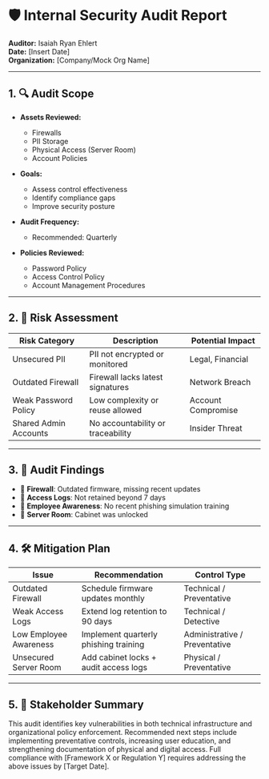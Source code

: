 # 🛡️ Internal Security Audit Report

**Auditor:** Isaiah Ryan Ehlert  
**Date:** [Insert Date]  
**Organization:** [Company/Mock Org Name]  

---

## 1. 🔍 Audit Scope

- **Assets Reviewed:**
  - Firewalls
  - PII Storage
  - Physical Access (Server Room)
  - Account Policies

- **Goals:**
  - Assess control effectiveness
  - Identify compliance gaps
  - Improve security posture

- **Audit Frequency:**
  - Recommended: Quarterly

- **Policies Reviewed:**
  - Password Policy
  - Access Control Policy
  - Account Management Procedures

---

## 2. 🧠 Risk Assessment

| Risk Category         | Description                          | Potential Impact |
|----------------------|--------------------------------------|------------------|
| Unsecured PII        | PII not encrypted or monitored       | Legal, Financial |
| Outdated Firewall    | Firewall lacks latest signatures     | Network Breach   |
| Weak Password Policy | Low complexity or reuse allowed      | Account Compromise |
| Shared Admin Accounts| No accountability or traceability    | Insider Threat   |

---

## 3. 🔎 Audit Findings

- 🔸 **Firewall**: Outdated firmware, missing recent updates
- 🔸 **Access Logs**: Not retained beyond 7 days
- 🔸 **Employee Awareness**: No recent phishing simulation training
- 🔸 **Server Room**: Cabinet was unlocked

---

## 4. 🛠️ Mitigation Plan

| Issue                       | Recommendation                        | Control Type      |
|----------------------------|----------------------------------------|-------------------|
| Outdated Firewall          | Schedule firmware updates monthly      | Technical / Preventative |
| Weak Access Logs           | Extend log retention to 90 days        | Technical / Detective |
| Low Employee Awareness     | Implement quarterly phishing training  | Administrative / Preventative |
| Unsecured Server Room      | Add cabinet locks + audit access logs  | Physical / Preventative |

---

## 5. 📢 Stakeholder Summary

This audit identifies key vulnerabilities in both technical infrastructure and organizational policy enforcement. Recommended next steps include implementing preventative controls, increasing user education, and strengthening documentation of physical and digital access. Full compliance with [Framework X or Regulation Y] requires addressing the above issues by [Target Date].

